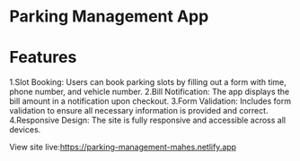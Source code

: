 # Parking Management App

# Features
1.Slot Booking: Users can book parking slots by filling out a form with time, phone number, and vehicle number.
2.Bill Notification: The app displays the bill amount in a notification upon checkout.
3.Form Validation: Includes form validation to ensure all necessary information is provided and correct.
4.Responsive Design: The site is fully responsive and accessible across all devices.


View site live:https://parking-management-mahes.netlify.app
